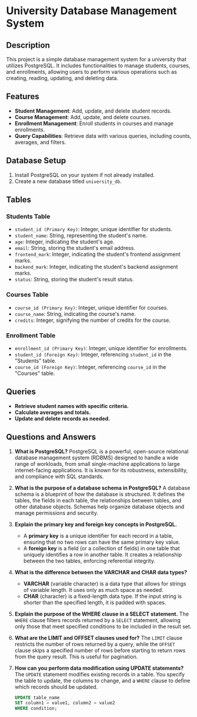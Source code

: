 # University Database Management System

## Description
This project is a simple database management system for a university that utilizes PostgreSQL. It includes functionalities to manage students, courses, and enrollments, allowing users to perform various operations such as creating, reading, updating, and deleting data.

## Features
- **Student Management**: Add, update, and delete student records.
- **Course Management**: Add, update, and delete courses.
- **Enrollment Management**: Enroll students in courses and manage enrollments.
- **Query Capabilities**: Retrieve data with various queries, including counts, averages, and filters.

## Database Setup
1. Install PostgreSQL on your system if not already installed.
2. Create a new database titled `university_db`.

## Tables
### Students Table
- `student_id (Primary Key)`: Integer, unique identifier for students.
- `student_name`: String, representing the student's name.
- `age`: Integer, indicating the student's age.
- `email`: String, storing the student's email address.
- `frontend_mark`: Integer, indicating the student's frontend assignment marks.
- `backend_mark`: Integer, indicating the student's backend assignment marks.
- `status`: String, storing the student's result status.

### Courses Table
- `course_id (Primary Key)`: Integer, unique identifier for courses.
- `course_name`: String, indicating the course's name.
- `credits`: Integer, signifying the number of credits for the course.

### Enrollment Table
- `enrollment_id (Primary Key)`: Integer, unique identifier for enrollments.
- `student_id (Foreign Key)`: Integer, referencing `student_id` in the "Students" table.
- `course_id (Foreign Key)`: Integer, referencing `course_id` in the "Courses" table.

## Queries
- **Retrieve student names with specific criteria.**
- **Calculate averages and totals.**
- **Update and delete records as needed.**

## Questions and Answers
1. **What is PostgreSQL?**
   PostgreSQL is a powerful, open-source relational database management system (RDBMS) designed to handle a wide range of workloads, from small single-machine applications to large internet-facing applications. It is known for its robustness, extensibility, and compliance with SQL standards.

2. **What is the purpose of a database schema in PostgreSQL?**
   A database schema is a blueprint of how the database is structured. It defines the tables, the fields in each table, the relationships between tables, and other database objects. Schemas help organize database objects and manage permissions and security.

3. **Explain the primary key and foreign key concepts in PostgreSQL.**
   - A **primary key** is a unique identifier for each record in a table, ensuring that no two rows can have the same primary key value. 
   - A **foreign key** is a field (or a collection of fields) in one table that uniquely identifies a row in another table. It creates a relationship between the two tables, enforcing referential integrity.

4. **What is the difference between the VARCHAR and CHAR data types?**
   - **VARCHAR** (variable character) is a data type that allows for strings of variable length. It uses only as much space as needed.
   - **CHAR** (character) is a fixed-length data type. If the input string is shorter than the specified length, it is padded with spaces.

5. **Explain the purpose of the WHERE clause in a SELECT statement.**
   The `WHERE` clause filters records returned by a `SELECT` statement, allowing only those that meet specified conditions to be included in the result set.

6. **What are the LIMIT and OFFSET clauses used for?**
   The `LIMIT` clause restricts the number of rows returned by a query, while the `OFFSET` clause skips a specified number of rows before starting to return rows from the query result. This is useful for pagination.

7. **How can you perform data modification using UPDATE statements?**
   The `UPDATE` statement modifies existing records in a table. You specify the table to update, the columns to change, and a `WHERE` clause to define which records should be updated.
   ```sql
   UPDATE table_name
   SET column1 = value1, column2 = value2
   WHERE condition;
